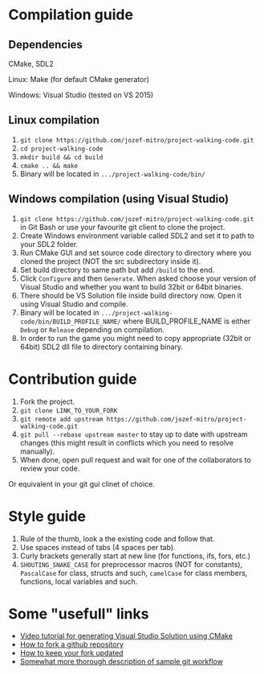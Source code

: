 # Compilation guide

## Dependencies

CMake, SDL2

Linux: Make (for default CMake generator)

Windows: Visual Studio (tested on VS 2015)

## Linux compilation

1. `git clone https://github.com/jozef-mitro/project-walking-code.git`
2. `cd project-walking-code`
3. `mkdir build && cd build`
4. `cmake .. && make`
5. Binary will be located in `.../project-walking-code/bin/`

## Windows compilation (using Visual Studio)

1. `git clone https://github.com/jozef-mitro/project-walking-code.git` in Git Bash or use your favourite git client to clone
  the project.
2. Create Windows environment variable called SDL2 and set it to path to your SDL2 folder.
3. Run CMake GUI and set source code directory to directory where you cloned the project (NOT the src subdirectory inside it).
4. Set build directory to same path but add `/build` to the end.
5. Click `Configure` and then `Generate`. When asked choose your version of Visual Studio and whether you want to build 32bit
  or 64bit binaries.
6. There should be VS Solution file inside build directory now. Open it using Visual Studio and compile.
7. Binary will be located in `.../project-walking-code/bin/BUILD_PROFILE_NAME/` where BUILD_PROFILE_NAME is either
  `Debug` or `Release` depending on compilation.
8. In order to run the game you might need to copy appropriate (32bit or 64bit) SDL2 dll file to directory containing binary.

# Contribution guide

1. Fork the project.
2. `git clone LINK_TO_YOUR_FORK`
3. `git remote add upstream https://github.com/jozef-mitro/project-walking-code.git`
4. `git pull --rebase upstream master` to stay up to date with upstream changes (this might result in conflicts which you need
  to resolve manually).
5. When done, open pull request and wait for one of the collaborators to review your code.

Or equivalent in your git gui clinet of choice.

# Style guide

1. Rule of the thumb, look a the existing code and follow that.
2. Use spaces instead of tabs (4 spaces per tab).
3. Curly brackets generally start at new line (for functions, ifs, fors, etc.)
4. `SHOUTING_SNAKE_CASE` for preprocessor macros (NOT for constants), `PascalCase` for class, structs and such, `camelCase` for
  class members, functions, local variables and such.

# Some "usefull" links

- [Video tutorial for generating Visual Studio Solution using CMake](https://www.youtube.com/watch?v=gYmgbqGfv-8)
- [How to fork a github repository](https://help.github.com/articles/fork-a-repo/)
- [How to keep your fork updated](http://stackoverflow.com/questions/7244321/how-to-update-a-github-forked-repository)
- [Somewhat more thorough description of sample git workflow](https://musescore.org/en/developers-handbook/git-workflow)
